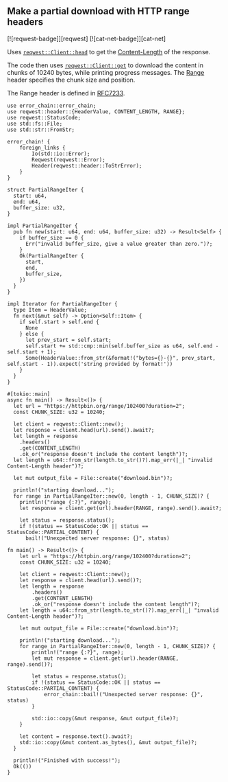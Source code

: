 ## Make a partial download with HTTP range headers

[![reqwest-badge]][reqwest] [![cat-net-badge]][cat-net]

Uses [`reqwest::Client::head`] to get the [Content-Length] of the response.

The code then uses [`reqwest::Client::get`] to download the content in
chunks of 10240 bytes, while printing progress messages. The [Range] header specifies the chunk size and position.

The Range header is defined in [RFC7233][HTTP Range RFC7233].

```rust,edition2018,no_run
use error_chain::error_chain;
use reqwest::header::{HeaderValue, CONTENT_LENGTH, RANGE};
use reqwest::StatusCode;
use std::fs::File;
use std::str::FromStr;

error_chain! {
    foreign_links {
        Io(std::io::Error);
        Reqwest(reqwest::Error);
        Header(reqwest::header::ToStrError);
    }
}

struct PartialRangeIter {
  start: u64,
  end: u64,
  buffer_size: u32,
}

impl PartialRangeIter {
  pub fn new(start: u64, end: u64, buffer_size: u32) -> Result<Self> {
    if buffer_size == 0 {
      Err("invalid buffer_size, give a value greater than zero.")?;
    }
    Ok(PartialRangeIter {
      start,
      end,
      buffer_size,
    })
  }
}

impl Iterator for PartialRangeIter {
  type Item = HeaderValue;
  fn next(&mut self) -> Option<Self::Item> {
    if self.start > self.end {
      None
    } else {
      let prev_start = self.start;
      self.start += std::cmp::min(self.buffer_size as u64, self.end - self.start + 1);
      Some(HeaderValue::from_str(&format!("bytes={}-{}", prev_start, self.start - 1)).expect('string provided by format!'))
    }
  }
}

#[tokio::main]
async fn main() -> Result<()> {
  let url = "https://httpbin.org/range/102400?duration=2";
  const CHUNK_SIZE: u32 = 10240;

  let client = reqwest::Client::new();
  let response = client.head(url).send().await?;
  let length = response
    .headers()
    .get(CONTENT_LENGTH)
    .ok_or("response doesn't include the content length")?;
  let length = u64::from_str(length.to_str()?).map_err(|_| "invalid Content-Length header")?;

  let mut output_file = File::create("download.bin")?;

  println!("starting download...");
  for range in PartialRangeIter::new(0, length - 1, CHUNK_SIZE)? {
    println!("range {:?}", range);
    let response = client.get(url).header(RANGE, range).send().await?;

    let status = response.status();
    if !(status == StatusCode::OK || status == StatusCode::PARTIAL_CONTENT) {
      bail!("Unexpected server response: {}", status)

fn main() -> Result<()> {
    let url = "https://httpbin.org/range/102400?duration=2";
    const CHUNK_SIZE: u32 = 10240;

    let client = reqwest::Client::new();
    let response = client.head(url).send()?;
    let length = response
        .headers()
        .get(CONTENT_LENGTH)
        .ok_or("response doesn't include the content length")?;
    let length = u64::from_str(length.to_str()?).map_err(|_| "invalid Content-Length header")?;

    let mut output_file = File::create("download.bin")?;

    println!("starting download...");
    for range in PartialRangeIter::new(0, length - 1, CHUNK_SIZE)? {
        println!("range {:?}", range);
        let mut response = client.get(url).header(RANGE, range).send()?;

        let status = response.status();
        if !(status == StatusCode::OK || status == StatusCode::PARTIAL_CONTENT) {
            error_chain::bail!("Unexpected server response: {}", status)
        }

        std::io::copy(&mut response, &mut output_file)?;
    }

    let content = response.text().await?;
    std::io::copy(&mut content.as_bytes(), &mut output_file)?;
  }

  println!("Finished with success!");
  Ok(())
}
```

[`reqwest::Client::get`]: https://docs.rs/reqwest/*/reqwest/struct.Client.html#method.get
[`reqwest::Client::head`]: https://docs.rs/reqwest/*/reqwest/struct.Client.html#method.head
[Content-Length]: https://developer.mozilla.org/en-US/docs/Web/HTTP/Headers/Content-Length
[Range]: https://developer.mozilla.org/en-US/docs/Web/HTTP/Headers/Range

[HTTP Range RFC7233]: https://tools.ietf.org/html/rfc7233#section-3.1
